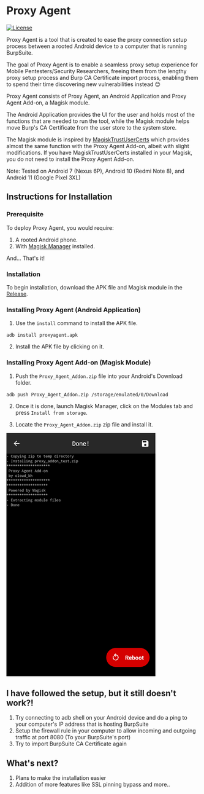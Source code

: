 # Proxy Agent
[![License](https://img.shields.io/badge/License-Apache%202.0-blue.svg)](https://opensource.org/licenses/Apache-2.0)

Proxy Agent is a tool that is created to ease the proxy connection setup process between a rooted Android device to a computer that is running BurpSuite.

The goal of Proxy Agent is to enable a seamless proxy setup experience for Mobile Pentesters/Security Researchers, freeing them from the lengthy proxy setup process and Burp CA Certificate import process, enabling them to spend their time discovering new vulnerabilities instead 😊

Proxy Agent consists of Proxy Agent, an Android Application and Proxy Agent Add-on, a Magisk module.

The Android Application provides the UI for the user and holds most of the functions that are needed to run the tool, while the Magisk module helps move Burp's CA Certificate from the user store to the system store.

The Magisk module is inspired by [MagiskTrustUserCerts](https://github.com/NVISOsecurity/MagiskTrustUserCerts) which provides almost the same function with the Proxy Agent Add-on, albeit with slight modifications. If you have MagiskTrustUserCerts installed in your Magisk, you do not need to install the Proxy Agent Add-on.

Note: Tested on Android 7 (Nexus 6P), Android 10 (Redmi Note 8), and Android 11 (Google Pixel 3XL)

## Instructions for Installation

### Prerequisite

To deploy Proxy Agent, you would require:
1. A rooted Android phone.
2. With [Magisk Manager](https://github.com/topjohnwu/Magisk) installed.

And... That's it!

### Installation

To begin installation, download the APK file and Magisk module in the [Release](https://github.com/cloudkanghao/ProxyAgent/releases/tag/v1).

### Installing Proxy Agent (Android Application)

1. Use the `install` command to install the APK file.

```
adb install proxyagent.apk
```

2. Install the APK file by clicking on it.

### Installing Proxy Agent Add-on (Magisk Module)

1. Push the `Proxy_Agent_Addon.zip` file into your Android's Download folder.

```
adb push Proxy_Agent_Addon.zip /storage/emulated/0/Download
```

2. Once it is done, launch Magisk Manager, click on the Modules tab and press `Install from storage`.

3. Locate the `Proxy_Agent_Addon.zip` zip file and install it.
<img src="images/magiskInstall.png">

## I have followed the setup, but it still doesn't work?!

1. Try connecting to adb shell on your Android device and do a ping to your computer's IP address that is hosting BurpSuite
2. Setup the firewall rule in your computer to allow incoming and outgoing traffic at port 8080 (To your BurpSuite's port)
3. Try to import BurpSuite CA Certificate again

## What's next?

1. Plans to make the installation easier
2. Addition of more features like SSL pinning bypass and more..